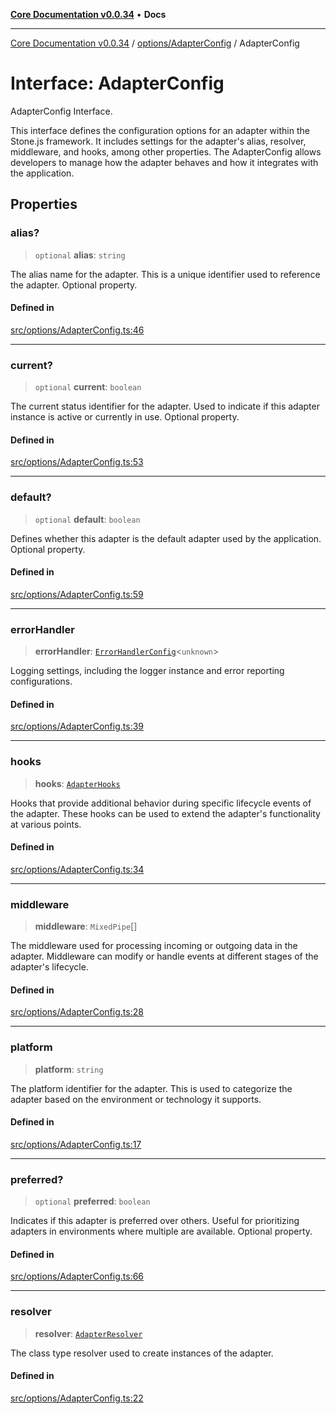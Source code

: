 [**Core Documentation v0.0.34**](../../../README.md) • **Docs**

***

[Core Documentation v0.0.34](../../../modules.md) / [options/AdapterConfig](../README.md) / AdapterConfig

# Interface: AdapterConfig

AdapterConfig Interface.

This interface defines the configuration options for an adapter within the Stone.js framework.
It includes settings for the adapter's alias, resolver, middleware, and hooks, among other properties.
The AdapterConfig allows developers to manage how the adapter behaves and how it integrates with the application.

## Properties

### alias?

> `optional` **alias**: `string`

The alias name for the adapter.
This is a unique identifier used to reference the adapter.
Optional property.

#### Defined in

[src/options/AdapterConfig.ts:46](https://github.com/stonemjs/core/blob/805ab978d87a028eb5ea9c9da928beb091ec1971/src/options/AdapterConfig.ts#L46)

***

### current?

> `optional` **current**: `boolean`

The current status identifier for the adapter.
Used to indicate if this adapter instance is active or currently in use.
Optional property.

#### Defined in

[src/options/AdapterConfig.ts:53](https://github.com/stonemjs/core/blob/805ab978d87a028eb5ea9c9da928beb091ec1971/src/options/AdapterConfig.ts#L53)

***

### default?

> `optional` **default**: `boolean`

Defines whether this adapter is the default adapter used by the application.
Optional property.

#### Defined in

[src/options/AdapterConfig.ts:59](https://github.com/stonemjs/core/blob/805ab978d87a028eb5ea9c9da928beb091ec1971/src/options/AdapterConfig.ts#L59)

***

### errorHandler

> **errorHandler**: [`ErrorHandlerConfig`](../../ErrorHandlerConfig/interfaces/ErrorHandlerConfig.md)\<`unknown`\>

Logging settings, including the logger instance and error reporting configurations.

#### Defined in

[src/options/AdapterConfig.ts:39](https://github.com/stonemjs/core/blob/805ab978d87a028eb5ea9c9da928beb091ec1971/src/options/AdapterConfig.ts#L39)

***

### hooks

> **hooks**: [`AdapterHooks`](../../../definitions/interfaces/AdapterHooks.md)

Hooks that provide additional behavior during specific lifecycle events of the adapter.
These hooks can be used to extend the adapter's functionality at various points.

#### Defined in

[src/options/AdapterConfig.ts:34](https://github.com/stonemjs/core/blob/805ab978d87a028eb5ea9c9da928beb091ec1971/src/options/AdapterConfig.ts#L34)

***

### middleware

> **middleware**: `MixedPipe`[]

The middleware used for processing incoming or outgoing data in the adapter.
Middleware can modify or handle events at different stages of the adapter's lifecycle.

#### Defined in

[src/options/AdapterConfig.ts:28](https://github.com/stonemjs/core/blob/805ab978d87a028eb5ea9c9da928beb091ec1971/src/options/AdapterConfig.ts#L28)

***

### platform

> **platform**: `string`

The platform identifier for the adapter.
This is used to categorize the adapter based on the environment or technology it supports.

#### Defined in

[src/options/AdapterConfig.ts:17](https://github.com/stonemjs/core/blob/805ab978d87a028eb5ea9c9da928beb091ec1971/src/options/AdapterConfig.ts#L17)

***

### preferred?

> `optional` **preferred**: `boolean`

Indicates if this adapter is preferred over others.
Useful for prioritizing adapters in environments where multiple are available.
Optional property.

#### Defined in

[src/options/AdapterConfig.ts:66](https://github.com/stonemjs/core/blob/805ab978d87a028eb5ea9c9da928beb091ec1971/src/options/AdapterConfig.ts#L66)

***

### resolver

> **resolver**: [`AdapterResolver`](../../../definitions/type-aliases/AdapterResolver.md)

The class type resolver used to create instances of the adapter.

#### Defined in

[src/options/AdapterConfig.ts:22](https://github.com/stonemjs/core/blob/805ab978d87a028eb5ea9c9da928beb091ec1971/src/options/AdapterConfig.ts#L22)

